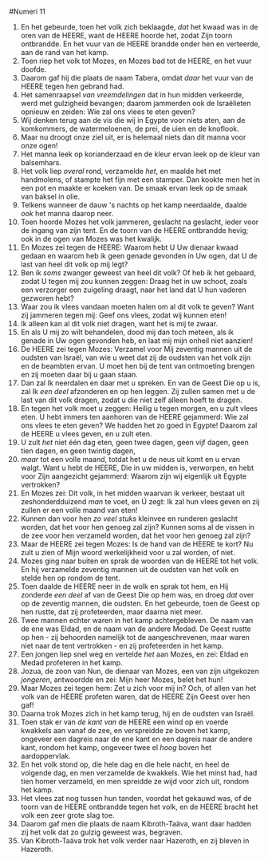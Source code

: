 #Numeri 11
1. En het gebeurde, toen het volk zich beklaagde, *dat* het kwaad was in de oren van de HEERE, want de HEERE hoorde het, zodat Zijn toorn ontbrandde. En het vuur van de HEERE brandde onder hen en verteerde, aan de rand van het kamp.
2. Toen riep het volk tot Mozes, en Mozes bad tot de HEERE, en het vuur doofde.
3. Daarom gaf hij die plaats de naam Tabera, omdat *daar* het vuur van de HEERE tegen hen gebrand had.
4. Het samenraapsel *van vreemdelingen* dat in hun midden verkeerde, werd met gulzigheid bevangen; daarom jammerden ook de Israëlieten opnieuw en zeiden: Wie zal ons vlees te eten geven?
5. Wij denken terug aan de vis die wij in Egypte voor niets aten, aan de komkommers, de watermeloenen, de prei, de uien en de knoflook.
6. Maar nu droogt onze ziel uit, er is helemaal niets dan dit manna voor onze ogen!
7. Het manna leek op korianderzaad en de kleur ervan leek op de kleur van balsemhars.
8. Het volk liep *overal* rond, verzamelde *het*, en maalde het met handmolens, of stampte het fijn met een stamper. Dan kookte men het in een pot en maakte er koeken van. De smaak ervan leek op de smaak van baksel in olie.
9. Telkens wanneer de dauw 's nachts op het kamp neerdaalde, daalde *ook* het manna daarop neer.
10. Toen hoorde Mozes het volk jammeren, geslacht na geslacht, ieder voor de ingang van zijn tent. En de toorn van de HEERE ontbrandde hevig; ook in de ogen van Mozes was het kwalijk.
11. En Mozes zei tegen de HEERE: Waarom hebt U Uw dienaar kwaad gedaan en waarom heb ik geen genade gevonden in Uw ogen, dat U de last van heel dit volk op mij legt?
12. Ben ík *soms* zwanger geweest van heel dit volk? Of heb ík het gebaard, zodat U tegen mij zou kunnen zeggen: Draag het in uw schoot, zoals een verzorger een zuigeling draagt, naar het land dat U hun vaderen gezworen hebt?
13. Waar zou ik vlees vandaan moeten halen om al dit volk te geven? Want zij jammeren tegen mij: Geef ons vlees, zodat wij kunnen eten!
14. Ik alleen kan al dit volk niet dragen, want het is mij te zwaar.
15. En als U mij zo wilt behandelen, dood mij dan toch meteen, als ik genade in Uw ogen gevonden heb, en laat mij mijn onheil niet aanzien!
16. De HEERE zei tegen Mozes: Verzamel voor Mij zeventig mannen uit de oudsten van Israël, van wie u weet dat zij de oudsten van het volk zijn en de beambten ervan. U moet hen bij de tent van ontmoeting brengen en zij moeten daar bij u gaan staan.
17. Dan zal Ik neerdalen en daar met u spreken. En van de Geest Die op u is, zal Ik *een deel* afzonderen en op hen leggen. Zij zullen samen met u de last van dit volk dragen, zodat u die niet zelf alleen hoeft te dragen.
18. En tegen het volk moet u zeggen: Heilig u tegen morgen, en u zult vlees eten. U hebt immers ten aanhoren van de HEERE gejammerd: Wie zal ons vlees te eten geven? We hadden het zo goed in Egypte! Daarom zal de HEERE u vlees geven, en u zult eten.
19. U zult *het* niet één dag eten, geen twee dagen, geen vijf dagen, geen tien dagen, en geen twintig dagen,
20. *maar* tot een volle maand, totdat het u de neus uit komt en u ervan walgt. Want u hebt de HEERE, Die in uw midden is, verworpen, en hebt voor Zijn aangezicht gejammerd: Waarom zijn wij eigenlijk uit Egypte vertrokken?
21. En Mozes zei: Dit volk, in het midden waarvan ik verkeer, bestaat uit zeshonderdduizend *man* te voet, en Ú zegt: Ik zal hun vlees geven en zij zullen er een volle maand van eten!
22. Kunnen dan voor hen *zo veel stuks* kleinvee en runderen geslacht worden, dat het voor hen genoeg zal zijn? Kunnen soms al de vissen in de zee voor hen verzameld worden, dat het voor hen genoeg zal zijn?
23. Maar de HEERE zei tegen Mozes: Is de hand van de HEERE te kort? Nu zult u zien of Mijn woord werkelijkheid voor u zal worden, of niet.
24. Mozes ging naar buiten en sprak de woorden van de HEERE tot het volk. En hij verzamelde zeventig mannen uit de oudsten van het volk en stelde hen op rondom de tent.
25. Toen daalde de HEERE neer in de wolk en sprak tot hem, en Hij zonderde *een deel* af van de Geest Die op hem was, en droeg *dat* over op de zeventig mannen, die oudsten. En het gebeurde, toen de Geest op hen rustte, dat zij profeteerden, maar daarna niet meer.
26. Twee mannen echter waren in het kamp achtergebleven. De naam van de ene was Eldad, en de naam van de andere Medad. De Geest rustte op hen - zij behoorden namelijk tot de aangeschrevenen, maar waren niet naar de tent vertrokken - en zij profeteerden in het kamp.
27. Een jongen liep snel weg en vertelde *het* aan Mozes, en zei: Eldad en Medad profeteren in het kamp.
28. Jozua, de zoon van Nun, de dienaar van Mozes, een van zijn uitgekozen *jongeren*, antwoordde en zei: Mijn heer Mozes, belet het hun!
29. Maar Mozes zei tegen hem: Zet u zich voor mij in? Och, of allen van het volk van de HEERE profeten waren, dat de HEERE Zijn Geest over hen gaf!
30. Daarna trok Mozes zich in het kamp terug, hij en de oudsten van Israël.
31. Toen stak er van *de kant van* de HEERE een wind op en voerde kwakkels aan vanaf de zee, en verspreidde ze boven het kamp, ongeveer een dagreis naar de ene kant en een dagreis naar de andere kant, rondom het kamp, ongeveer twee el *hoog* boven het aardoppervlak.
32. En het volk stond op, die hele dag en die hele nacht, en heel de volgende dag, en men verzamelde de kwakkels. Wie het minst had, had tien homer verzameld, en men spreidde ze wijd voor zich uit, rondom het kamp.
33. Het vlees zat nog tussen hun tanden, voordat het gekauwd was, of de toorn van de HEERE ontbrandde tegen het volk, en de HEERE bracht het volk een zeer grote slag toe.
34. Daarom gaf men die plaats de naam Kibroth-Taäva, want daar hadden zij het volk dat zo gulzig geweest was, begraven.
35. Van Kibroth-Taäva trok het volk verder naar Hazeroth, en zij bleven in Hazeroth.
